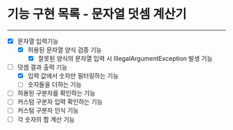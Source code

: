 기능 구현 목록 - 문자열 덧셈 계산기
===========

---

* [x] 문자열 입력기능
    * [x] 허용된 문자열 양식 검증 기능
        * [x] 잘못된 양식의 문자열 입력 시 IllegalArgumentException 발생 기능
* [ ] 덧셈 결과 출력 기능
    * [x] 입력 값에서 숫자만 필터링하는 기능
    * [ ] 숫자들을 더하는 기능
* [ ] 허용된 구분자를 확인하는 기능
* [ ] 커스텀 구분자 입력 확인하는 기능
* [ ] 커스텀 구분자 인식 기능
* [ ] 각 숫자의 합 계산 기능